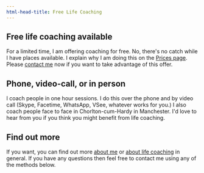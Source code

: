 ```yaml
---
html-head-title: Free Life Coaching
---
```

## Free life coaching available

For a limited time, I am offering coaching for free. No, there's no catch while I have places available. I explain why I am doing this on the <a href="/prices">Prices page</a>. Please <a href="#contact">contact me</a> now if you want to take advantage of this offer.
    
## Phone, video-call, or in person

I coach people in one hour sessions. I do this over the phone and by video call (Skype, Facetime, WhatsApp, VSee, whatever works for you.) I also coach people face to face in Chorlton-cum-Hardy in Manchester. I'd love to hear from you if you think you might benefit from life coaching.

## Find out more
If you want, you can find out more <a href="/about-justin-hellings">about me</a> or <a href="/about-life-coaching">about life coaching</a> in general. If you have any questions then feel free to contact me using any of the methods below.
